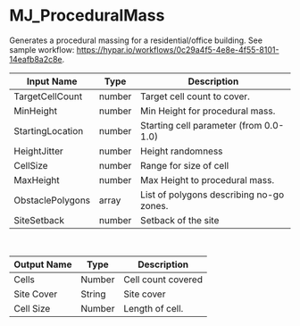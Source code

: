 

# MJ_ProceduralMass

Generates a procedural massing for a residential/office building. See sample workflow: https://hypar.io/workflows/0c29a4f5-4e8e-4f55-8101-14eafb8a2c8e.

|Input Name|Type|Description|
|---|---|---|
|TargetCellCount|number|Target cell count to cover.|
|MinHeight|number|Min Height for procedural mass.|
|StartingLocation|number|Starting cell parameter (from 0.0-1.0)|
|HeightJitter|number|Height randomness|
|CellSize|number|Range for size of cell|
|MaxHeight|number|Max Height to procedural mass.|
|ObstaclePolygons|array|List of polygons describing no-go zones.|
|SiteSetback|number|Setback of the site|


<br>

|Output Name|Type|Description|
|---|---|---|
|Cells|Number|Cell count covered|
|Site Cover|String|Site cover|
|Cell Size|Number|Length of cell.|

